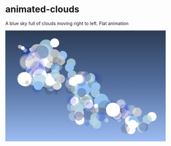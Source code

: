 # animated-clouds

A blue sky full of clouds moving right to left. Flat animation

![animated clouds](/image.png)
